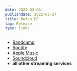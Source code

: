 ```yaml
---
date: 2022-03-05
publishdate: 2022-02-27
title: Rufen EP
tag: Release
type: links
---
```

- [Bandcamp](https://acidatm.bandcamp.com/album/rufen)
- [Spotify](https://open.spotify.com/album/40nZewzeC5uja9E4e3iMi5?si=iz9Hrgn9RMWA8nAXWJ04Jg)
- [Apple Music](https://music.apple.com/us/album/rufen-ep/1612713254)
- [Soundcloud](https://soundcloud.com/acidatm/sets/rufen)
- **all other streaming services**

